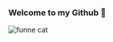 ### Welcome to my Github 👋

<!--
**jakeupz/jakeupz** is a ✨ _special_ ✨ repository because its `README.md` (this file) appears on your GitHub profile.

Here are some ideas to get you started:

- 🔭 I’m currently working on ...
- 🌱 I’m currently learning ...
- 👯 I’m looking to collaborate on ...
- 🤔 I’m looking for help with ...
- 💬 Ask me about ...
- 📫 How to reach me: ...
- 😄 Pronouns: ...
- ⚡ Fun fact: ...
-->
<img src="https://media.discordapp.net/attachments/669796626784714756/1020035199247056906/image0-1-3.gif" alt="funne cat" >

<div class="tenor-gif-embed" data-postid="25013028" data-share-method="host" data-aspect-ratio="1" data-width="100%"><a href="https://tenor.com/view/cat-gif-25013028"></a><a href="https://tenor.com/search/cat-gifs"></a></div> <script type="text/javascript" async src="https://tenor.com/embed.js"></script>
